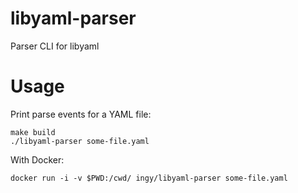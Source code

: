 libyaml-parser
==============

Parser CLI for libyaml

# Usage

Print parse events for a YAML file:

```
make build
./libyaml-parser some-file.yaml
```

With Docker:
```
docker run -i -v $PWD:/cwd/ ingy/libyaml-parser some-file.yaml
```
